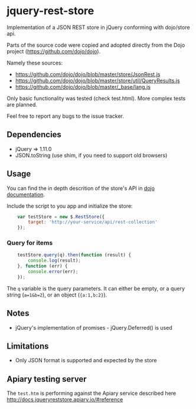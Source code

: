 # jquery-rest-store #
Implementation of a JSON REST store in jQuery conforming with dojo/store api.

Parts of the source code were copied and adopted directly from the Dojo project (https://github.com/dojo/dojo).

Namely these sources: 

 * <https://github.com/dojo/dojo/blob/master/store/JsonRest.js>
 * <https://github.com/dojo/dojo/blob/master/store/util/QueryResults.js>
 * <https://github.com/dojo/dojo/blob/master/_base/lang.js>

Only basic functionality was tested (check test.html). More complex tests are planned.

Feel free to report any bugs to the issue tracker.

## Dependencies ##
 * jQuery => 1.11.0
 * JSON.toString (use shim, if you need to support old browsers)

## Usage ##

You can find the in depth descrition of the store's API in [dojo documentation](http://dojotoolkit.org/reference-guide/1.10/dojo/store.html).

Include the script to you app and initialize the store:
```javascript
    var testStore = new $.RestStore({
        target: 'http://your-service/api/rest-collection'
    });
```

### Query for items ###

```javascript
    testStore.query(q).then(function (result) {
        console.log(result);
    }, function (err) {
        console.error(err);
    });
```

The `q` variable is the query parameters. It can either be empty, or a query string (`a=1&b=2`), or an object (`{a:1,b:2}`).


## Notes ##
 * jQuery's implementation of promises - jQuery.Deferred() is used

## Limitations ##

 * Only JSON format is supported and expected by the store



## Apiary testing server ##

The `test.htm` is performing against the Apiary service described here <http://docs.jqueryreststore.apiary.io/#reference>


